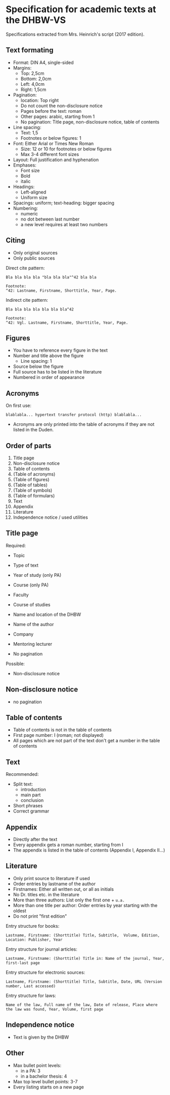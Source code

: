 # Specification for academic texts at the DHBW-VS

Specifications extracted from Mrs. Heinrich's script (2017 edition).

## Text formating

* Format: DIN A4, single-sided
* Margins:
  * Top: 2,5cm
  * Bottom: 2,0cm
  * Left: 4,0cm
  * Right: 1,5cm
* Pagination:
  * location: Top right
  * Do not count the non-disclosure notice
  * Pages before the text: roman
  * Other pages: arabic, starting from 1
  * No pagination: Title page, non-disclosure notice, table of contents
* Line spacing:
  * Text: 1,5
  * Footnotes or below figures: 1
* Font: Either Arial or Times New Roman
  * Size: 12 or 10 for footnotes or below figures
  * Max 3-4 different font sizes
* Layout: Full justification and hyphenation
* Emphases:
  * Font size
  * Bold
  * italic
* Headings:
  * Left-aligned
  * Uniform size
* Spacings: uniform; text-heading: bigger spacing
* Numbering:
  * numeric
  * no dot between last number
  * a new level requires at least two numbers

## Citing

* Only original sources
* Only public sources

Direct cite pattern:

```text
Bla bla bla bla "bla bla bla"^42 bla bla

Footnote:
^42: Lastname, Firstname, Shorttitle, Year, Page.
```

Indirect cite pattern:

```text
Bla bla bla bla bla bla bla^42

Footnote:
^42: Vgl. Lastname, Firstname, Shorttitle, Year, Page.
```

## Figures

* You have to reference every figure in the text
* Number and title above the figure
  * Line spacing: 1
* Source below the figure
* Full source has to be listed in the literature
* Numbered in order of appearance

## Acronyms

On first use:

```text
blablabla... hypertext transfer protocol (http) blablabla...
```

* Acronyms are only printed into the table of acronyms if they are not listed in the Duden.

## Order of parts

1. Title page
1. Non-disclosure notice
1. Table of contents
1. (Table of acronyms)
1. (Table of figures)
1. (Table of tables)
1. (Table of symbols)
1. (Table of formulars)
1. Text
1. Appendix
1. Literature
1. Independence notice / used utilities

## Title page

Required:

* Topic
* Type of text
* Year of study (only PA)
* Course (only PA)
* Faculty
* Course of studies
* Name and location of the DHBW
* Name of the author
* Company
* Mentoring lecturer

* No pagination

Possible:

* Non-disclosure notice

## Non-disclosure notice

* no pagination

## Table of contents

* Table of contents is not in the table of contents
* First page number: I (roman; not displayed)
* All pages which are not part of the text don't get a number in the table of contents

## Text

Recommended:

* Split text:
  * introduction
  * main part
  * conclusion
* Short phrases
* Correct grammar

## Appendix

* Directly after the text
* Every appendix gets a roman number, starting from I
* The appendix is listed in the table of contents (Appendix I, Appendix II...)

## Literature

* Only print source to literature if used
* Order entries by lastname of the author
* Firstnames: Either all written out, or all as initials
* No Dr. titles etc. in the literature
* More than three authors: List only the first one + `u.a.`
* More than one title per author: Order entries by year starting with the oldest
* Do not print "first edition"

Entry structure for books:

```text
Lastname, Firstname: (Shorttitle) Title, Subtitle,  Volume, Edition, Location: Publisher, Year
```

Entry structure for journal articles:

```text
Lastname, Firstname: (Shorttitle) Title in: Name of the journal, Year, first-last page
```

Entry structure for electronic sources:

```text
Lastname, Firstname: (Shorttitle) Title, Subtitle, Date, URL (Version number, Last accessed)
```

Entry structure for laws:

```text
Name of the law, Full name of the law, Date of release, Place where the law was found, Year, Volume, first page
```

## Independence notice

* Text is given by the DHBW

## Other

* Max bullet point levels:
  * in a PA: 3
  * in a bachelor thesis: 4
* Max top level bullet points: 3-7
* Every listing starts on a new page
